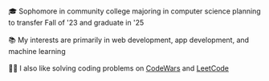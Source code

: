 🎓 Sophomore in community college majoring in computer science planning to transfer Fall of '23 and graduate in '25
<br>
<br>
📚 My interests are primarily in web development, app development, and machine learning
<br>
<br>
👨‍💻 I also like solving coding problems on [CodeWars](https://www.codewars.com/users/nrfletcher) and [LeetCode](https://leetcode.com/nrfletcher/)

<!---
nfletcher27/nfletcher27 is a ✨ special ✨ repository because its `README.md` (this file) appears on your GitHub profile.
You can click the Preview link to take a look at your changes.
--->

